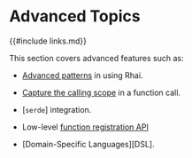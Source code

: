 Advanced Topics
===============

{{#include links.md}}

This section covers advanced features such as:

* [Advanced patterns]({{rootUrl}}/patterns/index.md) in using Rhai.

* [Capture the calling scope]({{rootUrl}}/language/fn-capture.md) in a function call.

* [`serde`] integration.

* Low-level [function registration API]({{rootUrl}}/rust/register-raw.md)

* [Domain-Specific Languages][DSL].
